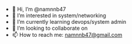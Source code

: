- 👋 Hi, I’m @namnnb47
- 👀 I’m interested in system/networking
- 🌱 I’m currently learning devops/system admin
- 💞️ I’m looking to collaborate on 
- 📫 How to reach me: namnnb47@gmail.com

<!---
namnnb47/namnnb47 is a ✨ special ✨ repository because its `README.md` (this file) appears on your GitHub profile.
You can click the Preview link to take a look at your changes.
--->
